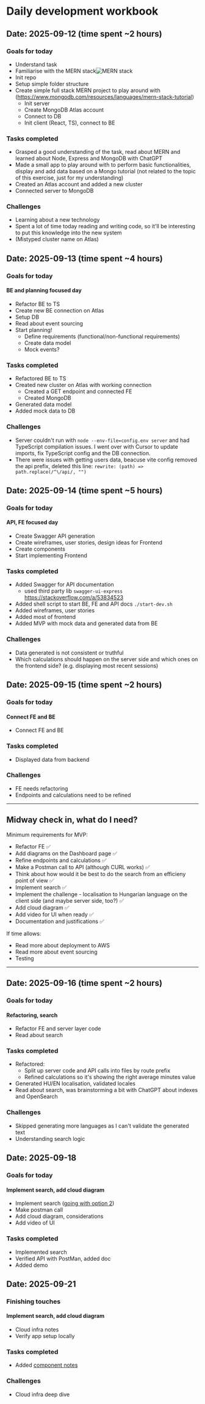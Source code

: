# Daily development workbook

## Date: 2025-09-12 (time spent ~2 hours)

### Goals for today

- Understand task
- Familiarise with the MERN stack![MERN stack](https://images.contentstack.io/v3/assets/blt7151619cb9560896/bltc123befc321883ff/666c2270664d45ead620f7a7/lsuggzv1y2g4km8s0-mernstack-frameworknew.png)
- Init repo
- Setup simple folder structure
- Create simple full stack MERN project to play around with (https://www.mongodb.com/resources/languages/mern-stack-tutorial)
  - Init server
  - Create MongoDB Atlas account
  - Connect to DB
  - Init client (React, TS), connect to BE

### Tasks completed

- Grasped a good understanding of the task, read about MERN and learned about Node, Express and MongoDB with ChatGPT
- Made a small app to play around with to perform basic functionalities, display and add data based on a Mongo tutorial (not related to the topic of this exercise, just for my understanding)
- Created an Atlas account and added a new cluster
- Connected server to MongoDB

### Challenges

- Learning about a new technology
- Spent a lot of time today reading and writing code, so it'll be interesting to put this knowledge into the new system
- (Mistyped cluster name on Atlas)

## Date: 2025-09-13 (time spent ~4 hours)

### Goals for today

#### BE and planning focused day

- Refactor BE to TS
- Create new BE connection on Atlas
- Setup DB
- Read about event sourcing
- Start planning!
  - Define requirements (functional/non-functional requirements)
  - Create data model
  - Mock events?

### Tasks completed

- Refactored BE to TS
- Created new cluster on Atlas with working connection
  - Created a GET endpoint and connected FE
  - Created MongoDB
- Generated data model
- Added mock data to DB

### Challenges

- Server couldn't run with `node --env-file=config.env server` and had TypeScript compilation issues. I went over with Cursor to update imports, fix TypeScript config and the DB connection.
- There were issues with getting users data, beacuse vite config removed the api prefix, deleted this line: `rewrite: (path) => path.replace(/^\/api/, "")`

## Date: 2025-09-14 (time spent ~5 hours)

### Goals for today

#### API, FE focused day

- Create Swagger API generation
- Create wireframes, user stories, design ideas for Frontend
- Create components
- Start implementing Frontend

### Tasks completed

- Added Swagger for API documentation
  - used third party lib `swagger-ui-express` https://stackoverflow.com/a/53834523
- Added shell script to start BE, FE and API docs `./start-dev.sh`
- Added wireframes, user stories
- Added most of frontend
- Added MVP with mock data and generated data from BE

### Challenges

- Data generated is not consistent or truthful
- Which calculations should happen on the server side and which ones on the frontend side? (e.g. displaying most recent sessions)

## Date: 2025-09-15 (time spent ~2 hours)

### Goals for today

#### Connect FE and BE

- Connect FE and BE

### Tasks completed

- Displayed data from backend

### Challenges

- FE needs refactoring
- Endpoints and calculations need to be refined

---

## Midway check in, what do I need?

Minimum requirements for MVP:

- Refactor FE ✅
- Add diagrams on the Dashboard page ✅
- Refine endpoints and calculations ✅
- Make a Postman call to API (although CURL works) ✅
- Think about how would it be best to do the search from an efficieny point of view ✅
- Implement search ✅
- Implement the challenge - localisation to Hungarian language on the client side (and maybe server side, too?) ✅
- Add cloud diagram ✅
- Add video for UI when ready ✅
- Documentation and justifications ✅

If time allows:

- Read more about deployment to AWS
- Read more about event sourcing
- Testing

---

## Date: 2025-09-16 (time spent ~2 hours)

### Goals for today

#### Refactoring, search

- Refactor FE and server layer code
- Read about search

### Tasks completed

- Refactored:
  - Split up server code and API calls into files by route prefix
  - Refined calculations so it's showing the right average minutes value
- Generated HU/EN localisation, validated locales
- Read about search, was brainstorming a bit with ChatGPT about indexes and OpenSearch

### Challenges

- Skipped generating more languages as I can't validate the generated text
- Understanding search logic

## Date: 2025-09-18

### Goals for today

#### Implement search, add cloud diagram

- Implement search ([going with option 2](search_considerations.md#2-search-by-email-or-name-with-a-partial-search-current-implementation-choice))
- Make postman call
- Add cloud diagram, considerations
- Add video of UI

### Tasks completed

- Implemented search
- Verified API with PostMan, added doc
- Added demo

## Date: 2025-09-21

### Finishing touches

#### Implement search, add cloud diagram

- Cloud infra notes
- Verify app setup locally

### Tasks completed

- Added [component notes](/docs/architecture_diagram.md)

### Challenges

- Cloud infra deep dive
